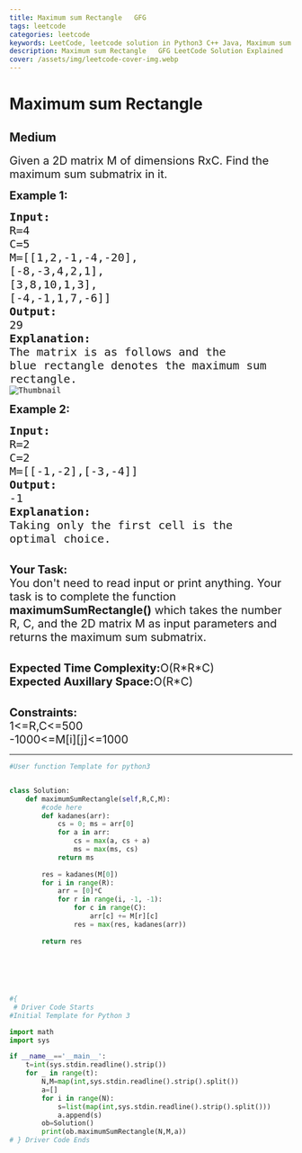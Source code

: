 ```yaml
---
title: Maximum sum Rectangle   GFG
tags: leetcode
categories: leetcode
keywords: LeetCode, leetcode solution in Python3 C++ Java, Maximum sum Rectangle - GFG solution
description: Maximum sum Rectangle   GFG LeetCode Solution Explained
cover: /assets/img/leetcode-cover-img.webp
---
```



# Maximum sum Rectangle
## Medium
<div class="problems_problem_content__Xm_eO"><p><span style="font-size:20px">Given a 2D matrix M of dimensions RxC. Find the maximum sum submatrix in it.</span></p>

<p><strong><span style="font-size:20px">Example 1:</span></strong></p>

<pre><span style="font-size:20px"><strong>Input:</strong>
R=4
C=5
M=[[1,2,-1,-4,-20],
[-8,-3,4,2,1],
[3,8,10,1,3],
[-4,-1,1,7,-6]]
<strong>Output:</strong>
29
<strong>Explanation:</strong>
The matrix is as follows and the
blue rectangle denotes the maximum sum
rectangle.</span>
<img alt="Thumbnail" src="https://a.disquscdn.com/get?url=http%3A%2F%2Fwww.geeksforgeeks.org%2Fwp-content%2Fuploads%2Frectangle-11.png&amp;key=6UHjdHyGWQGo6f_kdpoBIQ&amp;w=320&amp;h=247">
</pre>

<p><span style="font-size:20px"><strong>Example 2:</strong></span></p>

<pre><span style="font-size:20px"><strong>Input:</strong>
R=2
C=2
M=[[-1,-2],[-3,-4]]
<strong>Output:</strong>
-1
<strong>Explanation:</strong>
Taking only the first cell is the 
optimal choice.</span></pre>

<p><br>
<span style="font-size:20px"><strong>Your Task:</strong><br>
You don't need to read input or print anything. Your task is to complete the function <strong>maximumSumRectangle()</strong> which takes the number R, C, and the 2D matrix M as input parameters and returns the maximum sum submatrix.</span></p>

<p><br>
<span style="font-size:20px"><strong>Expected Time Complexity:</strong>O(R*R*C)<br>
<strong>Expected Auxillary Space:</strong>O(R*C)</span><br>
&nbsp;</p>

<p><span style="font-size:20px"><strong>Constraints:</strong><br>
1&lt;=R,C&lt;=500<br>
-1000&lt;=M[i][j]&lt;=1000</span></p>
</div>

---




```python
#User function Template for python3


class Solution:
    def maximumSumRectangle(self,R,C,M):
        #code here
        def kadanes(arr):
            cs = 0; ms = arr[0]
            for a in arr:
                cs = max(a, cs + a)
                ms = max(ms, cs)
            return ms
        
        res = kadanes(M[0])
        for i in range(R):
            arr = [0]*C
            for r in range(i, -1, -1):
                for c in range(C):
                    arr[c] += M[r][c]
                res = max(res, kadanes(arr))
        
        return res
        
        
        
        


#{ 
 # Driver Code Starts
#Initial Template for Python 3

import math
import sys

if __name__=='__main__':
    t=int(sys.stdin.readline().strip())
    for _ in range(t):
        N,M=map(int,sys.stdin.readline().strip().split())
        a=[]
        for i in range(N):
            s=list(map(int,sys.stdin.readline().strip().split()))
            a.append(s)
        ob=Solution()
        print(ob.maximumSumRectangle(N,M,a))
# } Driver Code Ends
```
